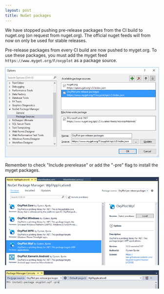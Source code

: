 ```yaml
---
layout: post
title: NuGet packages
---
```


We have stopped pushing pre-release packages from the CI build to nuget.org (on request from nuget.org).
The official nuget feeds will from now on only be used for stable releases.

Pre-release packages from every CI build are now pushed to myget.org. To use these packages, you must add the myget feed `https://www.myget.org/F/oxyplot` as a package source.  

![myget.org source]

Remember to check "Include prerelease" or add the "-pre" flag to install the myget packages.

![myget.org package manager]

![myget.org package console]

[myget.org source]: /public/images/posts/2016-05-24-myget-source.png
[myget.org package manager]: /public/images/posts/2016-05-24-myget-package-manager.png
[myget.org package console]: /public/images/posts/2016-05-24-myget-package-manager-console.png
